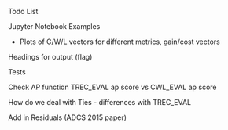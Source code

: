 Todo List

Jupyter Notebook Examples
  - Plots of C/W/L vectors for different metrics, gain/cost vectors

Headings for output (flag)

Tests

Check AP function
TREC_EVAL ap score vs CWL_EVAL ap score

How do we deal with Ties - differences with TREC_EVAL

Add in Residuals (ADCS 2015 paper)
